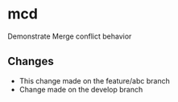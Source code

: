 # mcd
Demonstrate Merge conflict behavior

## Changes

- This change made on the feature/abc branch
- Change made on the develop branch
